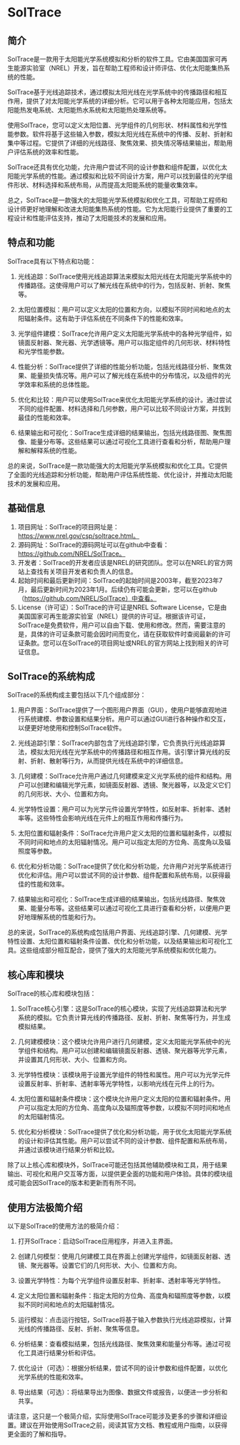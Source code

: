 # SolTrace 

## 简介

SolTrace是一款用于太阳能光学系统模拟和分析的软件工具。它由美国国家可再生能源实验室（NREL）开发，旨在帮助工程师和设计师评估、优化太阳能集热系统的性能。

SolTrace基于光线追踪技术，通过模拟太阳光线在光学系统中的传播路径和相互作用，提供了对太阳能光学系统的详细分析。它可以用于各种太阳能应用，包括太阳能热发电系统、太阳能热水系统和太阳能热处理系统等。

使用SolTrace，您可以定义太阳位置、光学组件的几何形状、材料属性和光学性能参数。软件将基于这些输入参数，模拟太阳光线在系统中的传播、反射、折射和集中等过程。它提供了详细的光线路径、聚焦效果、损失情况等结果输出，帮助用户评估系统的效率和性能。

SolTrace还具有优化功能，允许用户尝试不同的设计参数和组件配置，以优化太阳能光学系统的性能。通过模拟和比较不同设计方案，用户可以找到最佳的光学组件形状、材料选择和系统布局，从而提高太阳能系统的能量收集效率。

总之，SolTrace是一款强大的太阳能光学系统模拟和优化工具，可帮助工程师和设计师更好地理解和改进太阳能集热系统的性能。它为太阳能行业提供了重要的工程设计和性能评估支持，推动了太阳能技术的发展和应用。

## 特点和功能

SolTrace具有以下特点和功能：

1. 光线追踪：SolTrace使用光线追踪算法来模拟太阳光线在太阳能光学系统中的传播路径。这使得用户可以了解光线在系统中的行为，包括反射、折射、聚焦等。

2. 太阳位置模拟：用户可以定义太阳的位置和方向，以模拟不同时间和地点的太阳辐射条件。这有助于评估系统在不同条件下的性能和效率。

3. 光学组件建模：SolTrace允许用户定义太阳能光学系统中的各种光学组件，如镜面反射器、聚光器、光学透镜等。用户可以指定组件的几何形状、材料特性和光学性能参数。

4. 性能分析：SolTrace提供了详细的性能分析功能，包括光线路径分析、聚焦效果、能量损失情况等。用户可以了解光线在系统中的分布情况，以及组件的光学效率和系统的总体性能。

5. 优化和比较：用户可以使用SolTrace来优化太阳能光学系统的设计。通过尝试不同的组件配置、材料选择和几何参数，用户可以比较不同设计方案，并找到最佳的性能和效率。

6. 结果输出和可视化：SolTrace生成详细的结果输出，包括光线路径图、聚焦图像、能量分布等。这些结果可以通过可视化工具进行查看和分析，帮助用户理解和解释系统的性能。

总的来说，SolTrace是一款功能强大的太阳能光学系统模拟和优化工具。它提供了全面的光线追踪和分析功能，帮助用户评估系统性能、优化设计，并推动太阳能技术的发展和应用。

## 基础信息

1. 项目网址：SolTrace的项目网址是：https://www.nrel.gov/csp/soltrace.html。
2. 源码网址：SolTrace的源码网址可以在github中查看：https://github.com/NREL/SolTrace。
3. 开发者：SolTrace的开发者应该是NREL的研究团队。您可以在NREL的官方网站上查找有关项目开发者和负责人的信息。
4. 起始时间和最后更新时间：SolTrace的起始时间是2003年，截至2023年7月，最后更新时间为2023年1月。后续仍有可能会更新，您可以在github（https://github.com/NREL/SolTrace）中查看。
5. License（许可证）：SolTrace的许可证是NREL Software License，它是由美国国家可再生能源实验室（NREL）提供的许可证。根据该许可证，SolTrace是免费软件，用户可以自由下载、使用和修改。然而，需要注意的是，具体的许可证条款可能会因时间而变化，请在获取软件时查阅最新的许可证条款。您可以在SolTrace的项目网址或NREL的官方网站上找到相关的许可证信息。

## SolTrace的系统构成

SolTrace的系统构成主要包括以下几个组成部分：

1. 用户界面：SolTrace提供了一个图形用户界面（GUI），使用户能够直观地进行系统建模、参数设置和结果分析。用户可以通过GUI进行各种操作和交互，以便更好地使用和控制SolTrace软件。

2. 光线追踪引擎：SolTrace内部包含了光线追踪引擎，它负责执行光线追踪算法，模拟太阳光线在光学系统中的传播路径和相互作用。该引擎计算光线的反射、折射、散射等行为，从而提供光线在系统中的详细信息。

3. 几何建模：SolTrace允许用户通过几何建模来定义光学系统的组件和结构。用户可以创建和编辑光学元素，如镜面反射器、透镜、聚光器等，以及定义它们的几何形状、大小、位置和方向。

4. 光学特性设置：用户可以为光学元件设置光学特性，如反射率、折射率、透射率等。这些特性会影响光线在元件上的相互作用和传播行为。

5. 太阳位置和辐射条件：SolTrace允许用户定义太阳的位置和辐射条件，以模拟不同时间和地点的太阳辐射情况。用户可以指定太阳的方位角、高度角以及辐照度等参数。

6. 优化和分析功能：SolTrace提供了优化和分析功能，允许用户对光学系统进行优化和评估。用户可以尝试不同的设计参数、组件配置和系统布局，以获得最佳的性能和效率。

7. 结果输出和可视化：SolTrace生成详细的结果输出，包括光线路径、聚焦效果、能量分布等。这些结果可以通过可视化工具进行查看和分析，以便用户更好地理解系统的性能和行为。

总的来说，SolTrace的系统构成包括用户界面、光线追踪引擎、几何建模、光学特性设置、太阳位置和辐射条件设置、优化和分析功能，以及结果输出和可视化工具。这些组成部分相互配合，提供了强大的太阳能光学系统模拟和优化能力。

## 核心库和模块

SolTrace的核心库和模块包括：

1. SolTrace核心引擎：这是SolTrace的核心模块，实现了光线追踪算法和光学系统的模拟。它负责计算光线的传播路径、反射、折射、聚焦等行为，并生成模拟结果。

2. 几何建模模块：这个模块允许用户进行几何建模，定义太阳能光学系统中的光学组件和结构。用户可以创建和编辑镜面反射器、透镜、聚光器等光学元素，并设置其几何形状、大小、位置和方向。

3. 光学特性模块：该模块用于设置光学组件的特性和属性。用户可以为光学元件设置反射率、折射率、透射率等光学特性，以影响光线在元件上的行为。

4. 太阳位置和辐射条件模块：这个模块允许用户定义太阳的位置和辐射条件。用户可以指定太阳的方位角、高度角以及辐照度等参数，以模拟不同时间和地点的太阳辐射情况。

5. 优化和分析模块：SolTrace提供了优化和分析功能，用于优化太阳能光学系统的设计和评估其性能。用户可以尝试不同的设计参数、组件配置和系统布局，并通过该模块进行结果分析和比较。

除了以上核心库和模块外，SolTrace可能还包括其他辅助模块和工具，用于结果输出、可视化和用户交互等方面，以提供更全面的功能和用户体验。具体的模块组成可能会因SolTrace的版本和更新而有所不同。

## 使用方法极简介绍

以下是SolTrace的使用方法的极简介绍：

1. 打开SolTrace：启动SolTrace应用程序，并进入主界面。

2. 创建几何模型：使用几何建模工具在界面上创建光学组件，如镜面反射器、透镜、聚光器等。设置它们的几何形状、大小、位置和方向。

3. 设置光学特性：为每个光学组件设置反射率、折射率、透射率等光学特性。

4. 定义太阳位置和辐射条件：指定太阳的方位角、高度角和辐照度等参数，以模拟不同时间和地点的太阳辐射情况。

5. 运行模拟：点击运行按钮，SolTrace将基于输入参数执行光线追踪模拟，计算光线的传播路径、反射、折射、聚焦等信息。

6. 分析结果：查看模拟结果，包括光线路径、聚焦效果和能量分布等。通过可视化工具进行结果分析和评估。

7. 优化设计（可选）：根据分析结果，尝试不同的设计参数和组件配置，以优化光学系统的性能和效率。

8. 导出结果（可选）：将结果导出为图像、数据文件或报告，以便进一步分析和共享。

请注意，这只是一个极简介绍，实际使用SolTrace可能涉及更多的步骤和详细设置。建议在开始使用SolTrace之前，阅读其官方文档、教程或用户指南，以获得更全面的了解和指导。